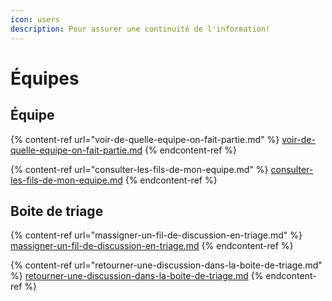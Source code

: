 ```yaml
---
icon: users
description: Pour assurer une continuité de l'information!
---
```


# Équipes

## Équipe

{% content-ref url="voir-de-quelle-equipe-on-fait-partie.md" %}
[voir-de-quelle-equipe-on-fait-partie.md](voir-de-quelle-equipe-on-fait-partie.md)
{% endcontent-ref %}

{% content-ref url="consulter-les-fils-de-mon-equipe.md" %}
[consulter-les-fils-de-mon-equipe.md](consulter-les-fils-de-mon-equipe.md)
{% endcontent-ref %}

## Boite de triage

{% content-ref url="massigner-un-fil-de-discussion-en-triage.md" %}
[massigner-un-fil-de-discussion-en-triage.md](massigner-un-fil-de-discussion-en-triage.md)
{% endcontent-ref %}

{% content-ref url="retourner-une-discussion-dans-la-boite-de-triage.md" %}
[retourner-une-discussion-dans-la-boite-de-triage.md](retourner-une-discussion-dans-la-boite-de-triage.md)
{% endcontent-ref %}
